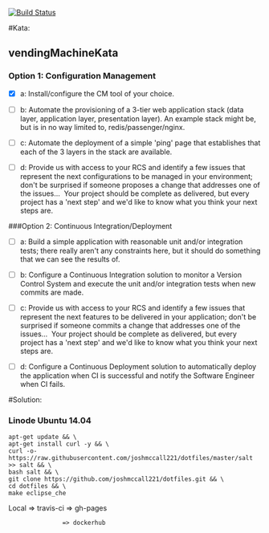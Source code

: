 [![Build Status](https://travis-ci.org/McCallTech/vendingMachineKata.svg?branch=master)](https://travis-ci.org/McCallTech/vendingMachineKata)


#Kata:
## vendingMachineKata


### Option 1: Configuration Management

- [x] a: Install/configure the CM tool of your choice.
- [ ] b: Automate the provisioning of a 3-tier web application stack (data layer, application layer, presentation
layer). An example stack might be, but is in no way limited to, redis/passenger/nginx. 
- [ ] c: Automate the deployment of a simple &#39;ping&#39; page that establishes that each of the 3 layers in the stack
are available.

- [ ] d: Provide us with access to your RCS and identify a few issues that represent the next configurations to
be managed in your environment; don&#39;t be surprised if someone proposes a change that addresses
one of the issues...  Your project should be complete as delivered, but every project has a &#39;next step&#39;
and we&#39;d like to know what you think your next steps are.

###Option 2: Continuous Integration/Deployment

- [ ] a: Build a simple application with reasonable unit and/or integration tests; there really aren&#39;t any
constraints here, but it should do something that we can see the results of.

- [ ] b: Configure a Continuous Integration solution to monitor a Version Control System and execute the unit
and/or integration tests when new commits are made.

- [ ] c: Provide us with access to your RCS and identify a few issues that represent the next features to be
delivered in your application; don&#39;t be surprised if someone commits a change that addresses one of
the issues...  Your project should be complete as delivered, but every project has a &#39;next step&#39; and
we&#39;d like to know what you think your next steps are.

- [ ] d: Configure a Continuous Deployment solution to automatically deploy the application when CI is
successful and notify the Software Engineer when CI fails.

#Solution:
### Linode Ubuntu 14.04
```
apt-get update && \  
apt-get install curl -y && \ 
curl -o- https://raw.githubusercontent.com/joshmccall221/dotfiles/master/salt >> salt && \
bash salt && \
git clone https://github.com/joshmccall221/dotfiles.git && \
cd dotfiles && \
make eclipse_che
```


Local => travis-ci => gh-pages

                   => dockerhub
                   


